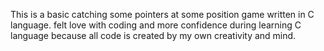 This is a basic catching some pointers at some position game written in C language. felt love with coding and more confidence during learning C language because all code is created by my own creativity and mind.
